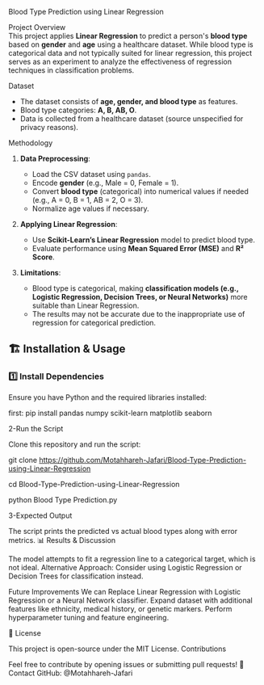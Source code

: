 Blood Type Prediction using Linear Regression  

Project Overview  
This project applies **Linear Regression** to predict a person's **blood type** based on **gender** and **age** using a healthcare dataset. While blood type is categorical data and not typically suited for linear regression, this project serves as an experiment to analyze the effectiveness of regression techniques in classification problems.  

Dataset  
- The dataset consists of **age, gender, and blood type** as features.
- Blood type categories: **A, B, AB, O**.
- Data is collected from a healthcare dataset (source unspecified for privacy reasons).  

Methodology  
1. **Data Preprocessing**:
   - Load the CSV dataset using `pandas`.
   - Encode **gender** (e.g., Male = 0, Female = 1).
   - Convert **blood type** (categorical) into numerical values if needed (e.g., A = 0, B = 1, AB = 2, O = 3).
   - Normalize age values if necessary.
  
2. **Applying Linear Regression**:
   - Use **Scikit-Learn’s Linear Regression** model to predict blood type.
   - Evaluate performance using **Mean Squared Error (MSE)** and **R² Score**.

3. **Limitations**:
   - Blood type is categorical, making **classification models (e.g., Logistic Regression, Decision Trees, or Neural Networks)** more suitable than Linear Regression.
   - The results may not be accurate due to the inappropriate use of regression for categorical prediction.
  
## 🏗️ Installation & Usage  
### **1️⃣ Install Dependencies**  
Ensure you have Python and the required libraries installed:  

first:
pip install pandas numpy scikit-learn matplotlib seaborn

2-Run the Script

Clone this repository and run the script:

git clone https://github.com/Motahhareh-Jafari/Blood-Type-Prediction-using-Linear-Regression

cd Blood-Type-Prediction-using-Linear-Regression

python Blood Type Prediction.py

3-Expected Output

The script prints the predicted vs actual blood types along with error metrics.
📊 Results & Discussion

 The model attempts to fit a regression line to a categorical target, which is not ideal.
 Alternative Approach: Consider using Logistic Regression or Decision Trees for classification instead.

Future Improvements
    We can Replace Linear Regression with Logistic Regression or a Neural Network classifier.
    Expand dataset with additional features like ethnicity, medical history, or genetic markers.
    Perform hyperparameter tuning and feature engineering.

📜 License

This project is open-source under the MIT License.
Contributions

Feel free to contribute by opening issues or submitting pull requests!
📩 Contact
GitHub: @Motahhareh-Jafari
